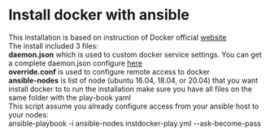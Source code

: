 # Install docker with ansible
This installation is based on instruction of Docker official [website](https://docs.docker.com/engine/install/ubuntu/)<br>
The install included 3 files: <br>
**daemon.json** which is used to custom docker service settings. You can get a complete daemon.json configure [here](https://docs.docker.com/engine/reference/commandline/dockerd/#daemon-configuration-file)<br>
**override.conf** is used to configure remote access to docker<br>
**ansible-nodes** is list of node (ubuntu 16.04, 18.04, or 20.04) that you want install docker to 
to run the installation make sure you have all files on the same folder with the play-book yaml<br>
This script assume you already configure access from your ansible host to your nodes:
<br>
ansible-playbook -i ansible-nodes instdocker-play.yml --ask-become-pass
